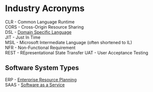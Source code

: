 # Industry Acronyms

CLR - Common Language Runtime  
CORS - Cross-Origin Resource Sharing  
DSL - [Domain Specific Language](https://en.wikipedia.org/wiki/Domain-specific_language)  
JIT - Just In Time  
MSIL - Microsoft Intermediate Language (often shortened to IL)  
NFR - Non-Functional Requirement  
REST - REpresentational State Transfer
UAT - User Acceptance Testing  

## Software System Types
ERP - [Enterprise Resource Planning](https://en.wikipedia.org/wiki/Enterprise_resource_planning)  
SAAS - [Software as a Service](https://en.wikipedia.org/wiki/Software_as_a_service)  
